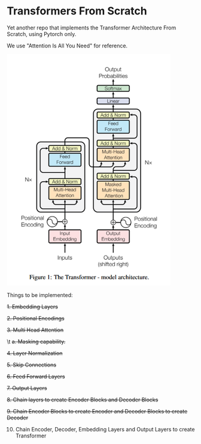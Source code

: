 # Transformers From Scratch

Yet another repo that implements the Transformer Architecture From Scratch, using Pytorch only. 

We use "Attention Is All You Need" for reference.

![Transformer Architecture as per "Attention is all you need"](image.png)

Things to be implemented: 

~~1. Embedding Layers~~

~~2. Positional Encodings~~

~~3. Multi Head Attention~~

\t ~~a. Masking capability.~~

~~4. Layer Normalization~~

~~5. Skip Connections~~

~~6. Feed Forward Layers~~

~~7. Output Layers~~

~~8. Chain layers to create Encoder Blocks and Decoder Blocks~~

~~9. Chain Encoder Blocks to create Encoder and Decoder Blocks to create Decoder~~

10. Chain Encoder, Decoder, Embedding Layers and Output Layers to create Transformer
